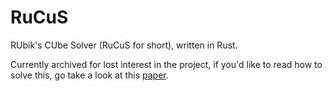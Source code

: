 # RuCuS
RUbik's CUbe Solver (RuCuS for short), written in Rust.

Currently archived for lost interest in the project, if you'd like to read how to solve this, go take a look at this [paper](https://www.cs.princeton.edu/courses/archive/fall06/cos402/papers/korfrubik.pdf).
